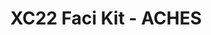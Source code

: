 ---
title: XC22 Faci Kit - ACHES
redirect_to: https://drive.google.com/drive/folders/16qqCJUJHopmdOUHYJ1rjQlVoLoOC50SM?usp=sharing
redirect_from: 
  - /XC22_ACHES_FaciKit
  - /xc22_aches_facikit
---